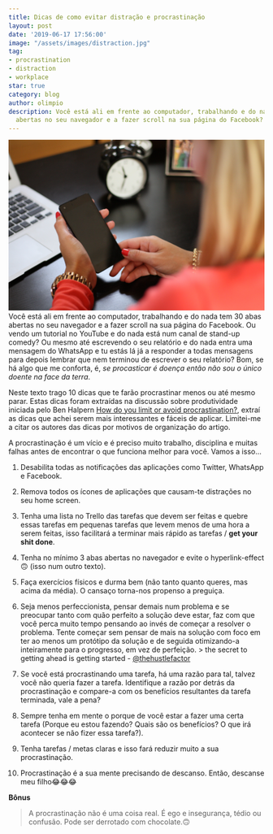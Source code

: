 ```yaml
---
title: Dicas de como evitar distração e procrastinação
layout: post
date: '2019-06-17 17:56:00'
image: "/assets/images/distraction.jpg"
tag:
- procrastination
- distraction
- workplace
star: true
category: blog
author: olimpio
description: Você está ali em frente ao computador, trabalhando e do nada tem 30 abas
  abertas no seu navegador e a fazer scroll na sua página do Facebook?
---
```

![Distraction](/assets/images/distraction.jpg)
Você está ali em frente ao computador, trabalhando e do nada tem 30 abas abertas no seu navegador e a fazer scroll na sua página do Facebook. Ou vendo um tutorial no YouTube e do nada está num canal de stand-up comedy? Ou mesmo até escrevendo o seu relatório e do nada entra uma mensagem do WhatsApp e tu estás lá já a responder a todas mensagens para depois lembrar que nem terminou de escrever o seu relatório? Bom, se há algo que me conforta, é, *se procasticar é doença então não sou o único doente na face da terra*. 

Neste texto trago 10 dicas que te farão procrastinar menos ou até mesmo parar. Estas dicas foram extraídas na discussão sobre produtividade iniciada pelo Ben Halpern [How do you limit or avoid procrastination?](https://dev.to/ben/how-do-you-limit-or-avoid-procrastination-18ea), extraí as dicas que achei serem mais interessantes e fáceis de aplicar. Limitei-me a citar os autores das dicas por motivos de organização do artigo. 

A procrastinação é um vício e é preciso muito trabalho, disciplina e muitas falhas antes de encontrar o que funciona melhor para você. Vamos a isso...

1. Desabilita todas as notificações das aplicações como Twitter, WhatsApp e Facebook. 
2. Remova todos os ícones de aplicações que causam-te distrações no seu home screen. 
3. Tenha uma lista no Trello das tarefas que devem ser feitas e quebre essas tarefas em pequenas tarefas que levem menos de uma hora a serem feitas, isso facilitará a terminar mais rápido as tarefas / **get your shit done**. 
4. Tenha no mínimo 3 abas abertas no navegador e evite o hyperlink-effect🙃 (isso num outro texto).
5. Faça exercícios físicos e durma bem (não tanto quanto queres, mas acima da média).  O cansaço torna-nos propenso a preguiça.
6. Seja menos perfeccionista, pensar demais num problema e se preocupar tanto com quão perfeito a solução deve estar, faz com que você perca muito tempo pensando ao invés de começar a resolver o problema. Tente começar sem pensar de mais na solução com foco em ter ao menos um protótipo da solução e de seguida otimizando-a inteiramente para o progresso, em vez de perfeição. > the secret to getting ahead is getting started - [@thehustlefactor](https://twitter.com/thehustlefactor/status/1136772904345956352?s=19)


7. Se você está procrastinando uma tarefa, há uma razão para tal, talvez você não queria fazer a tarefa. Identifique a razão por detrás da procrastinação e compare-a com os benefícios resultantes da tarefa terminada, vale a pena?
8. Sempre tenha em mente o porque de você estar a fazer uma certa tarefa (Porque eu estou fazendo? Quais são os benefícios? O que irá acontecer se não fizer essa tarefa?). 
9. Tenha tarefas / metas claras e isso fará reduzir muito a sua procrastinação. 
10. Procrastinação é a sua mente precisando de descanso. Então, descanse meu filho😂😂😂

**Bônus**
> A procrastinação não é uma coisa real.  É ego e insegurança, tédio ou confusão.  Pode ser derrotado com chocolate.🙃
